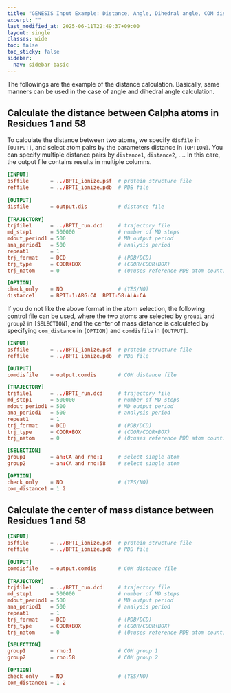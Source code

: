 ```yaml
---
title: "GENESIS Input Example: Distance, Angle, Dihedral angle, COM distance, COM angle, COM dihedral angle (`trj_analysis`)"
excerpt: ""
last_modified_at: 2025-06-11T22:49:37+09:00
layout: single
classes: wide
toc: false
toc_sticky: false
sidebar:
  nav: sidebar-basic
---
```


The followings are the example of the distance calculation.  Basically, same
manners can be used in the case of angle and dihedral angle calculation.

## Calculate the distance between Calpha atoms in Residues 1 and 58

To calculate the distance between two atoms, we specify `disfile` in `[OUTPUT]`,
and select atom pairs by the parameters distance in `[OPTION]`. You can specify
multiple distance pairs by `distance1`, `distance2`, .... In this care, the
output file contains results in multiple columns.

```toml
[INPUT]
psffile       = ../BPTI_ionize.psf  # protein structure file
reffile       = ../BPTI_ionize.pdb  # PDB file
 
[OUTPUT]
disfile       = output.dis          # distance file
 
[TRAJECTORY]
trjfile1      = ../BPTI_run.dcd     # trajectory file
md_step1      = 500000              # number of MD steps
mdout_period1 = 500                 # MD output period
ana_period1   = 500                 # analysis period
repeat1       = 1
trj_format    = DCD                 # (PDB/DCD)
trj_type      = COOR+BOX            # (COOR/COOR+BOX)
trj_natom     = 0                   # (0:uses reference PDB atom count)

[OPTION]
check_only    = NO                  # (YES/NO)
distance1     = BPTI:1:ARG:CA  BPTI:58:ALA:CA
```

If you do not like the above format in the atom selection, the following control
file can be used, where the two atoms are selected by `group1` and `group2` in
`[SELECTION]`, and the center of mass distance is calculated by specifying
`com_distance` in `[OPTION]` and `comdisfile` in `[OUTPUT]`.

```toml
[INPUT]
psffile       = ../BPTI_ionize.psf  # protein structure file
reffile       = ../BPTI_ionize.pdb  # PDB file

[OUTPUT]
comdisfile    = output.comdis       # COM distance file

[TRAJECTORY]
trjfile1      = ../BPTI_run.dcd     # trajectory file
md_step1      = 500000              # number of MD steps
mdout_period1 = 500                 # MD output period
ana_period1   = 500                 # analysis period
repeat1       = 1
trj_format    = DCD                 # (PDB/DCD)
trj_type      = COOR+BOX            # (COOR/COOR+BOX)
trj_natom     = 0                   # (0:uses reference PDB atom count)

[SELECTION]
group1        = an:CA and rno:1     # select single atom
group2        = an:CA and rno:58    # select single atom

[OPTION]
check_only    = NO                  # (YES/NO)
com_distance1 = 1 2
```

## Calculate the center of mass distance between Residues 1 and 58

```toml
[INPUT]
psffile       = ../BPTI_ionize.psf  # protein structure file
reffile       = ../BPTI_ionize.pdb  # PDB file
 
[OUTPUT]
comdisfile    = output.comdis       # COM distance file
 
[TRAJECTORY]
trjfile1      = ../BPTI_run.dcd     # trajectory file
md_step1      = 500000              # number of MD steps
mdout_period1 = 500                 # MD output period
ana_period1   = 500                 # analysis period
repeat1       = 1
trj_format    = DCD                 # (PDB/DCD)
trj_type      = COOR+BOX            # (COOR/COOR+BOX)
trj_natom     = 0                   # (0:uses reference PDB atom count)

[SELECTION]
group1        = rno:1               # COM group 1
group2        = rno:58              # COM group 2

[OPTION]
check_only    = NO                  # (YES/NO)
com_distance1 = 1 2
```
